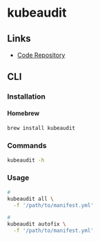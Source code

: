 # kubeaudit

## Links

- [Code Repository](https://github.com/Shopify/kubeaudit)

## CLI

### Installation

#### Homebrew

```sh
brew install kubeaudit
```

### Commands

```sh
kubeaudit -h
```

### Usage

```sh
#
kubeaudit all \
  -f '/path/to/manifest.yml'

#
kubeaudit autofix \
  -f '/path/to/manifest.yml'
```
